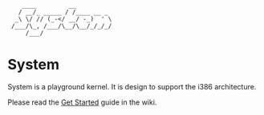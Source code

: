 ```
    ____         __          
   / __/_ _____ / /____ __ _ 
  _\ \/ // (_-</ __/ -_)  ' \
 /___/\_, /___/\__/\__/_/_/_/
     /___/                   
```

# System

System is a playground kernel. It is design to support the i386 architecture. 

Please read the [Get Started](https://github.com/domage-j/system/wiki/Get-Started) guide in the wiki.
